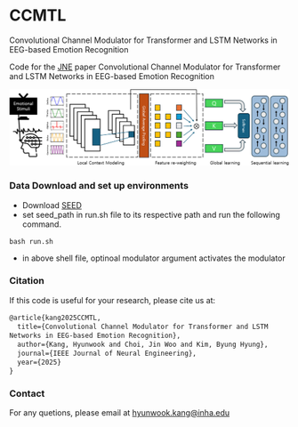 # CCMTL
Convolutional Channel Modulator for Transformer and LSTM Networks in EEG-based Emotion Recognition

Code for the [JNE](https://iopscience.iop.org/journal/1741-2552) paper Convolutional Channel Modulator for Transformer and LSTM Networks in EEG-based Emotion Recognition

<p align="center">
  <img width="800" src="CCMTL.png">
</p>

### Data Download and set up environments

 - Download [SEED](https://bcmi.sjtu.edu.cn/home/seed/seed-iv.html)
 - set seed_path in run.sh file to its respective path and run the following command.

```
bash run.sh
```

- in above shell file, optinoal modulator argument activates the modulator

### Citation

If this code is useful for your research, please cite us at:

```
@article{kang2025CCMTL,
  title={Convolutional Channel Modulator for Transformer and LSTM Networks in EEG-based Emotion Recognition},
  author={Kang, Hyunwook and Choi, Jin Woo and Kim, Byung Hyung},
  journal={IEEE Journal of Neural Engineering},
  year={2025}
}
```

### Contact

For any quetions, please email at [hyunwook.kang@inha.edu](mailto:hyunwook.kang@inha.edu)
